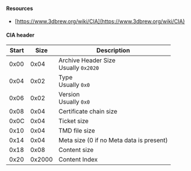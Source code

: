 #### Resources

- [https://www.3dbrew.org/wiki/CIA](https://www.3dbrew.org/wiki/CIA)

#### CIA header

| Start | Size   | Description                              |
| ----- | ------ | ---------------------------------------- |
| 0x00  | 0x04   | Archive Header Size<br>Usually `0x2020`  |
| 0x04  | 0x02   | Type<br>Usually `0x0`                    |
| 0x06  | 0x02   | Version<br>Usually `0x0`                 |
| 0x08  | 0x04   | Certificate chain size                   |
| 0x0C  | 0x04   | Ticket size                              |
| 0x10  | 0x04   | TMD file size                            |
| 0x14  | 0x04   | Meta size (0 if no Meta data is present) |
| 0x18  | 0x08   | Content size                             |
| 0x20  | 0x2000 | Content Index                            |
